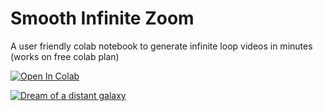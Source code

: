 # Smooth Infinite Zoom  

A user friendly colab notebook to generate infinite loop videos in minutes (works on free colab plan)

<a target="_blank" href="https://colab.research.google.com/github/BalintKomjati/smooth-infinite-zoom/blob/main/smooth_infinite_zoom.ipynb">
  <img src="https://colab.research.google.com/assets/colab-badge.svg" alt="Open In Colab"/>
</a>

[![Dream of a distant galaxy](https://github.com/BalintKomjati/smooth-infinite-zoom/blob/main/examples/Infinite%20Zoom%20-%20Dream%20of%20a%20distant%20galaxy.png)](https://www.youtube.com/watch?v=MPgv9qfpTuo&feature=youtu.be "Dream of a distant galaxy")
